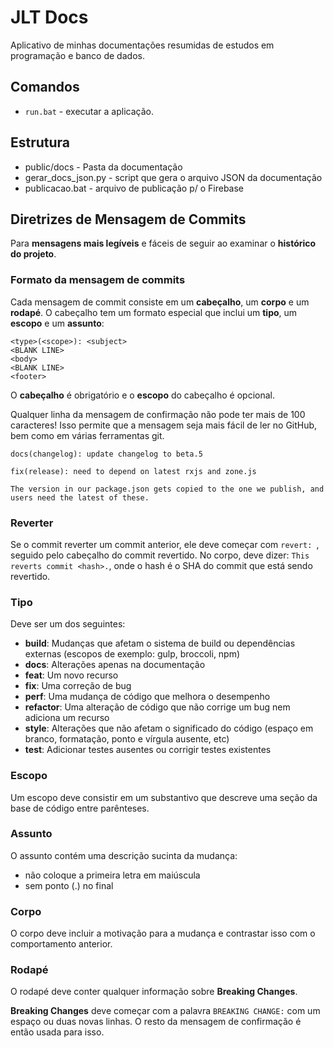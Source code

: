 # JLT Docs

Aplicativo de minhas documentações resumidas de estudos em programação e banco de dados.

## Comandos
* `run.bat` - executar a aplicação.

## Estrutura

* public/docs - Pasta da documentação
* gerar_docs_json.py - script que gera o arquivo JSON da documentação
* publicacao.bat - arquivo de publicação p/ o Firebase

## Diretrizes de Mensagem de Commits

Para **mensagens mais legíveis** e fáceis de seguir ao examinar o **histórico do projeto**.

### Formato da mensagem de commits

Cada mensagem de commit consiste em um **cabeçalho**, um **corpo** e um **rodapé**. O cabeçalho tem um formato especial que inclui um **tipo**, um **escopo** e um **assunto**:

```
<type>(<scope>): <subject>
<BLANK LINE>
<body>
<BLANK LINE>
<footer>
```

O **cabeçalho** é obrigatório e o **escopo** do cabeçalho é opcional.

Qualquer linha da mensagem de confirmação não pode ter mais de 100 caracteres! Isso permite que a mensagem seja mais fácil de ler no GitHub, bem como em várias ferramentas git.

```
docs(changelog): update changelog to beta.5
```
```
fix(release): need to depend on latest rxjs and zone.js

The version in our package.json gets copied to the one we publish, and users need the latest of these.
```

### Reverter
Se o commit reverter um commit anterior, ele deve começar com `revert: `, seguido pelo cabeçalho do commit revertido. No corpo, deve dizer: `This reverts commit <hash>.`, onde o hash é o SHA do commit que está sendo revertido.

### Tipo
Deve ser um dos seguintes:

* **build**: Mudanças que afetam o sistema de build ou dependências externas (escopos de exemplo: gulp, broccoli, npm)
* **docs**: Alterações apenas na documentação
* **feat**: Um novo recurso
* **fix**: Uma correção de bug
* **perf**: Uma mudança de código que melhora o desempenho
* **refactor**: Uma alteração de código que não corrige um bug nem adiciona um recurso
* **style**: Alterações que não afetam o significado do código (espaço em branco, formatação, ponto e vírgula ausente, etc)
* **test**: Adicionar testes ausentes ou corrigir testes existentes

### Escopo
Um escopo deve consistir em um substantivo que descreve uma seção da base de código entre parênteses.

### Assunto
O assunto contém uma descrição sucinta da mudança:

* não coloque a primeira letra em maiúscula
* sem ponto (.) no final

### Corpo
O corpo deve incluir a motivação para a mudança e contrastar isso com o comportamento anterior.

### Rodapé
O rodapé deve conter qualquer informação sobre **Breaking Changes**.

**Breaking Changes** deve começar com a palavra `BREAKING CHANGE:` com um espaço ou duas novas linhas. O resto da mensagem de confirmação é então usada para isso.